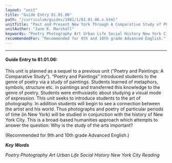 ```yaml
---
layout: "unit"
title: "Guide Entry 81.01.06"
path: "/curriculum/guides/1981/1/81.01.06.x.html"
unitTitle: "Past and Present New York Through A Comparative Study of Photography and Poetry"
unitAuthor: "Jane K. Marshall"
keywords: "Poetry Photography Art Urban Life Social History New York City Reading"
recommendedFor: "Recommended for 9th and 10th grade Advanced English."
---
```

<body>
<hr/>
<h4>
Guide Entry to 81.01.06:
</h4>
This unit is planned as a sequel to a previous unit (“Poetry and Paintings: A Comparative Study”).  “Poetry and Paintings” introduced students to the genre of poetry via a study of paintings.  Students learned of metaphors, symbols, structure etc.  in paintings and transferred this knowledge to the genre of poetry.  Students were enthusiastic about studying a visual mode of expression.  This unit seeks to introduce students to the art of photography.  In addition students will begin to see a connection between the artist and his world.  Thus photographs and poetry of particular periods of time (in New York) will be studied in conjunction with the history of New York City.  This is a broad-based humanities approach which attempts to answer the question: Why is the study of the arts important?
<p>
(Recommended for 9th and 10th grade Advanced English.)
</p>
<p>
<b>
<i>
Key Words
</i>
</b>
<br/>
</p>
<p>
<i>
Poetry Photography Art Urban Life Social History New York City Reading
</i>
</p>
</body>